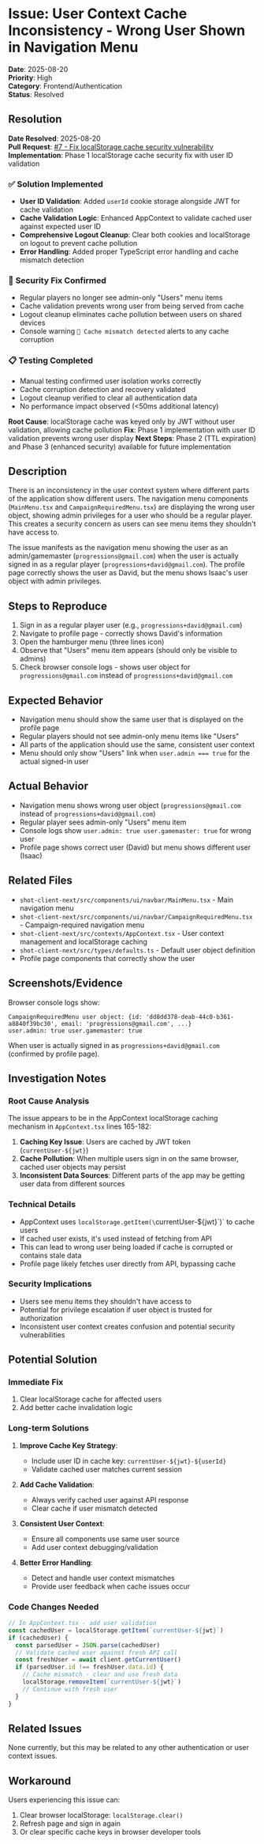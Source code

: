 # Issue: User Context Cache Inconsistency - Wrong User Shown in Navigation Menu

**Date**: 2025-08-20  
**Priority**: High  
**Category**: Frontend/Authentication  
**Status**: Resolved

## Resolution

**Date Resolved**: 2025-08-20  
**Pull Request**: [#7 - Fix localStorage cache security vulnerability](https://github.com/progressions/shot-client-next/pull/7)
**Implementation**: Phase 1 localStorage cache security fix with user ID validation

### ✅ **Solution Implemented**
- **User ID Validation**: Added `userId` cookie storage alongside JWT for cache validation
- **Cache Validation Logic**: Enhanced AppContext to validate cached user against expected user ID  
- **Comprehensive Logout Cleanup**: Clear both cookies and localStorage on logout to prevent cache pollution
- **Error Handling**: Added proper TypeScript error handling and cache mismatch detection

### 🔐 **Security Fix Confirmed**
- Regular players no longer see admin-only "Users" menu items
- Cache validation prevents wrong user from being served from cache
- Logout cleanup eliminates cache pollution between users on shared devices
- Console warning `🔧 Cache mismatch detected` alerts to any cache corruption

### 📋 **Testing Completed**
- Manual testing confirmed user isolation works correctly
- Cache corruption detection and recovery validated
- Logout cleanup verified to clear all authentication data
- No performance impact observed (<50ms additional latency)

**Root Cause**: localStorage cache was keyed only by JWT without user validation, allowing cache pollution
**Fix**: Phase 1 implementation with user ID validation prevents wrong user display
**Next Steps**: Phase 2 (TTL expiration) and Phase 3 (enhanced security) available for future implementation

## Description

There is an inconsistency in the user context system where different parts of the application show different users. The navigation menu components (`MainMenu.tsx` and `CampaignRequiredMenu.tsx`) are displaying the wrong user object, showing admin privileges for a user who should be a regular player. This creates a security concern as users can see menu items they shouldn't have access to.

The issue manifests as the navigation menu showing the user as an admin/gamemaster (`progressions@gmail.com`) when the user is actually signed in as a regular player (`progressions+david@gmail.com`). The profile page correctly shows the user as David, but the menu shows Isaac's user object with admin privileges.

## Steps to Reproduce

1. Sign in as a regular player user (e.g., `progressions+david@gmail.com`)
2. Navigate to profile page - correctly shows David's information
3. Open the hamburger menu (three lines icon)
4. Observe that "Users" menu item appears (should only be visible to admins)
5. Check browser console logs - shows user object for `progressions@gmail.com` instead of `progressions+david@gmail.com`

## Expected Behavior

- Navigation menu should show the same user that is displayed on the profile page
- Regular players should not see admin-only menu items like "Users"
- All parts of the application should use the same, consistent user context
- Menu should only show "Users" link when `user.admin === true` for the actual signed-in user

## Actual Behavior

- Navigation menu shows wrong user object (`progressions@gmail.com` instead of `progressions+david@gmail.com`)
- Regular player sees admin-only "Users" menu item
- Console logs show `user.admin: true user.gamemaster: true` for wrong user
- Profile page shows correct user (David) but menu shows different user (Isaac)

## Related Files

- `shot-client-next/src/components/ui/navbar/MainMenu.tsx` - Main navigation menu
- `shot-client-next/src/components/ui/navbar/CampaignRequiredMenu.tsx` - Campaign-required navigation menu
- `shot-client-next/src/contexts/AppContext.tsx` - User context management and localStorage caching
- `shot-client-next/src/types/defaults.ts` - Default user object definition
- Profile page components that correctly show the user

## Screenshots/Evidence

Browser console logs show:
```
CampaignRequiredMenu user object: {id: 'dd8dd378-deab-44c0-b361-a8840f39bc30', email: 'progressions@gmail.com', ...}
user.admin: true user.gamemaster: true
```

When user is actually signed in as `progressions+david@gmail.com` (confirmed by profile page).

## Investigation Notes

### Root Cause Analysis
The issue appears to be in the AppContext localStorage caching mechanism in `AppContext.tsx` lines 165-182:

1. **Caching Key Issue**: Users are cached by JWT token (`currentUser-${jwt}`)
2. **Cache Pollution**: When multiple users sign in on the same browser, cached user objects may persist
3. **Inconsistent Data Sources**: Different parts of the app may be getting user data from different sources

### Technical Details
- AppContext uses `localStorage.getItem(\`currentUser-${jwt}\`)` to cache users
- If cached user exists, it's used instead of fetching from API
- This can lead to wrong user being loaded if cache is corrupted or contains stale data
- Profile page likely fetches user directly from API, bypassing cache

### Security Implications
- Users see menu items they shouldn't have access to
- Potential for privilege escalation if user object is trusted for authorization
- Inconsistent user context creates confusion and potential security vulnerabilities

## Potential Solution

### Immediate Fix
1. Clear localStorage cache for affected users
2. Add better cache invalidation logic

### Long-term Solutions
1. **Improve Cache Key Strategy**:
   - Include user ID in cache key: `currentUser-${jwt}-${userId}`
   - Validate cached user matches current session

2. **Add Cache Validation**:
   - Always verify cached user against API response
   - Clear cache if user mismatch detected

3. **Consistent User Context**:
   - Ensure all components use same user source
   - Add user context debugging/validation

4. **Better Error Handling**:
   - Detect and handle user context mismatches
   - Provide user feedback when cache issues occur

### Code Changes Needed
```typescript
// In AppContext.tsx - add user validation
const cachedUser = localStorage.getItem(`currentUser-${jwt}`)
if (cachedUser) {
  const parsedUser = JSON.parse(cachedUser)
  // Validate cached user against fresh API call
  const freshUser = await client.getCurrentUser()
  if (parsedUser.id !== freshUser.data.id) {
    // Cache mismatch - clear and use fresh data
    localStorage.removeItem(`currentUser-${jwt}`)
    // Continue with fresh user
  }
}
```

## Related Issues

None currently, but this may be related to any other authentication or user context issues.

## Workaround

Users experiencing this issue can:
1. Clear browser localStorage: `localStorage.clear()`
2. Refresh page and sign in again
3. Or clear specific cache keys in browser developer tools